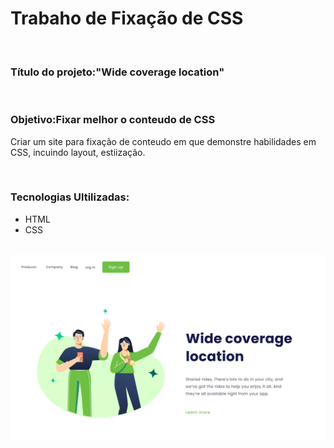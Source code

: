 <h1>Trabaho de Fixação de CSS</h1>
<br>
<h3><span style="font-weight: bold;">Título do projeto:</span>"Wide coverage 
location"</h2>
<br>
<h3>Objetivo:Fixar melhor o conteudo de CSS</h2>
<p>Criar um site para fixação de conteudo em que demonstre habilidades em CSS, incuindo layout, estiização.</p>
<BR>
<h3>Tecnologias Ultilizadas:</h3>
<ul>
  <li>HTML</li>
  <li>CSS</li>
</ul>
<br>
<img src="https://github.com/adilson-hub/Wide-coverage/blob/master/13.%20(Positive)%20Congratulation%20You%20get%2040%20point%20for%20your%20ride.png?raw=true"></img>
<br>

